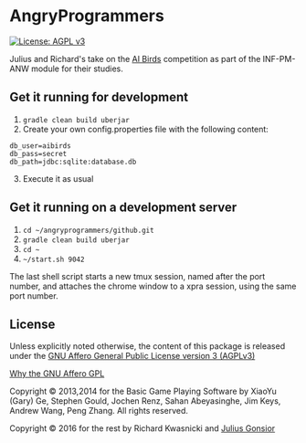 # AngryProgrammers
[![License: AGPL v3](https://img.shields.io/badge/License-AGPL%20v3-blue.svg)](http://www.gnu.org/licenses/agpl-3.0)

Julius and Richard's take on the [AI Birds](http://aibirds.org/) competition as part of the INF-PM-ANW module for their studies.

## Get it running for development
1. `gradle clean build uberjar`
2. Create your own config.properties file with the following content:

 ```
 db_user=aibirds
 db_pass=secret
 db_path=jdbc:sqlite:database.db
 ```
 
3. Execute it as usual

## Get it running on a development server
1. `cd ~/angryprogrammers/github.git`
2. `gradle clean build uberjar`
3. `cd ~`
4. `~/start.sh 9042`

The last shell script starts a new tmux session, named after the port number, and attaches the chrome window to a xpra session, using the same port number.

## License
Unless explicitly noted otherwise, the content of this package is released under the [GNU Affero General Public License version 3 (AGPLv3)](http://www.gnu.org/licenses/agpl.html)

[Why the GNU Affero GPL](http://www.gnu.org/licenses/why-affero-gpl.html)

Copyright © 2013,2014 for the Basic Game Playing Software by XiaoYu (Gary) Ge, Stephen Gould, Jochen Renz, Sahan Abeyasinghe, Jim Keys, Andrew Wang, Peng Zhang. All rights reserved.

Copyright © 2016 for the rest by Richard Kwasnicki and [Julius Gonsior](https://gaenseri.ch/) 
